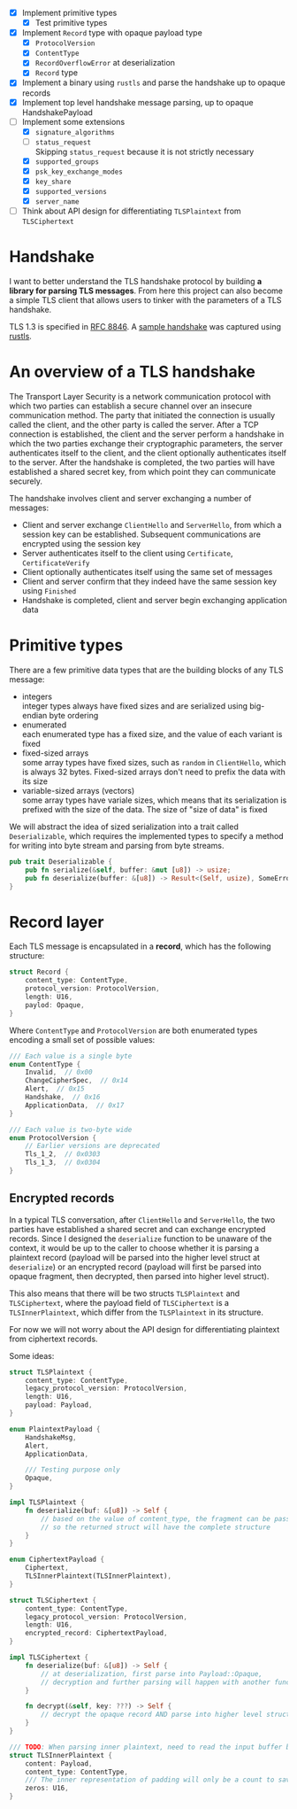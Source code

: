 - [x] Implement primitive types
    - [x] Test primitive types
- [x] Implement `Record` type with opaque payload type
    - [x] `ProtocolVersion`
    - [x] `ContentType`
    - [x] `RecordOverflowError` at deserialization
    - [x] `Record` type
- [x] Implement a binary using `rustls` and parse the handshake up to opaque records
- [x] Implement top level handshake message parsing, up to opaque HandshakePayload
- [ ] Implement some extensions
    - [x] `signature_algorithms`
    - [ ] `status_request`  
    Skipping `status_request` because it is not strictly necessary
    - [x] `supported_groups`
    - [x] `psk_key_exchange_modes`
    - [x] `key_share`
    - [x] `supported_versions`
    - [x] `server_name`
- [ ] Think about API design for differentiating `TLSPlaintext` from `TLSCiphertext`

# Handshake
I want to better understand the TLS handshake protocol by building **a library for parsing TLS messages**. From here this project can also become a simple TLS client that allows users to tinker with the parameters of a TLS handshake.

TLS 1.3 is specified in [RFC 8846](https://datatracker.ietf.org/doc/html/rfc8446). A [sample handshake](./sample-handshake.md) was captured using [rustls](https://github.com/rustls/rustls).


# An overview of a TLS handshake
The Transport Layer Security is a network communication protocol with which two parties can establish a secure channel over an insecure communication method. The party that initiated the connection is usually called the client, and the other party is called the server. After a TCP connection is established, the client and the server perform a handshake in which the two parties exchange their cryptographic parameters, the server authenticates itself to the client, and the client optionally authenticates itself to the server. After the handshake is completed, the two parties will have established a shared secret key, from which point they can communicate securely.

The handshake involves client and server exchanging a number of messages:

- Client and server exchange `ClientHello` and `ServerHello`, from which a session key can be established. Subsequent communications are encrypted using the session key
- Server authenticates itself to the client using `Certificate`, `CertificateVerify`
- Client optionally authenticates itself using the same set of messages
- Client and server confirm that they indeed have the same session key using `Finished`
- Handshake is completed, client and server begin exchanging application data

# Primitive types
There are a few primitive data types that are the building blocks of any TLS message:

- integers  
integer types always have fixed sizes and are serialized using big-endian byte ordering
- enumerated  
each enumerated type has a fixed size, and the value of each variant is fixed
- fixed-sized arrays  
some array types have fixed sizes, such as `random` in `ClientHello`, which is always 32 bytes. Fixed-sized arrays don't need to prefix the data with its size
- variable-sized arrays (vectors)  
some array types have variale sizes, which means that its serialization is prefixed with the size of the data. The size of "size of data" is fixed

We will abstract the idea of sized serialization into a trait called `Deserializable`, which requires the implemented types to specify a method for writing into byte stream and parsing from byte streams.

```rust
pub trait Deserializable {
    pub fn serialize(&self, buffer: &mut [u8]) -> usize;
    pub fn deserialize(buffer: &[u8]) -> Result<(Self, usize), SomeErrorType>;
}
```

# Record layer
Each TLS message is encapsulated in a **record**, which has the following structure:

```rust
struct Record {
    content_type: ContentType,
    protocol_version: ProtocolVersion,
    length: U16,
    paylod: Opaque,
}
```

Where `ContentType` and `ProtocolVersion` are both enumerated types encoding a small set of possible values:

```rust
/// Each value is a single byte
enum ContentType {
    Invalid,  // 0x00
    ChangeCipherSpec,  // 0x14
    Alert,  // 0x15
    Handshake,  // 0x16
    ApplicationData,  // 0x17
}

/// Each value is two-byte wide
enum ProtocolVersion {
    // Earlier versions are deprecated
    Tls_1_2,  // 0x0303
    Tls_1_3,  // 0x0304
}
```

## Encrypted records
In a typical TLS conversation, after `ClientHello` and `ServerHello`, the two parties have established a shared secret and can exchange encrypted records. Since I designed the `deserialize` function to be unaware of the context, it would be up to the caller to choose whether it is parsing a plaintext record (payload will be parsed into the higher level struct at `deserialize`) or an encrypted record (payload will first be parsed into opaque fragment, then decrypted, then parsed into higher level struct).  

This also means that there will be two structs `TLSPlaintext` and `TLSCiphertext`, where the payload field of `TLSCiphertext` is a `TLSInnerPlaintext`, which differ from the `TLSPlaintext` in its structure.

For now we will not worry about the API design for differentiating plaintext from ciphertext records.

Some ideas:

```rust
struct TLSPlaintext {
    content_type: ContentType,
    legacy_protocol_version: ProtocolVersion,
    length: U16,
    payload: Payload,
}

enum PlaintextPayload {
    HandshakeMsg,
    Alert,
    ApplicationData,

    /// Testing purpose only
    Opaque,
}

impl TLSPlaintext {
    fn deserialize(buf: &[u8]) -> Self {
        // based on the value of content_type, the fragment can be passed into higher level struct parsing
        // so the returned struct will have the complete structure
    }
}

enum CiphertextPayload {
    Ciphertext,
    TLSInnerPlaintext(TLSInnerPlaintext),
}

struct TLSCiphertext {
    content_type: ContentType,
    legacy_protocol_version: ProtocolVersion,
    length: U16,
    encrypted_record: CiphertextPayload,
}

impl TLSCiphertext {
    fn deserialize(buf: &[u8]) -> Self {
        // at deserialization, first parse into Payload::Opaque,
        // decryption and further parsing will happen with another function call
    }

    fn decrypt(&self, key: ???) -> Self {
        // decrypt the opaque record AND parse into higher level structs
    }
}

/// TODO: When parsing inner plaintext, need to read the input buffer backwards until reaching a byte that contains valid content_type encoding
struct TLSInnerPlaintext {
    content: Payload,
    content_type: ContentType,
    /// The inner representation of padding will only be a count to save memory
    zeros: U16,
}
```
